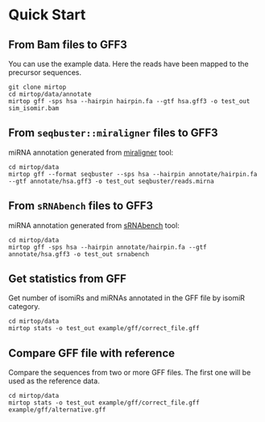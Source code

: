 # Quick Start

## From Bam files to GFF3

You can use the example data. Here the reads have been mapped to the precursor sequences.

```
git clone mirtop
cd mirtop/data/annotate
mirtop gff -sps hsa --hairpin hairpin.fa --gtf hsa.gff3 -o test_out sim_isomir.bam
```
## From `seqbuster::miraligner` files to GFF3

miRNA annotation generated from [miraligner](https://github.com/lpantano/seqbuster) tool:

```
cd mirtop/data
mirtop gff --format seqbuster --sps hsa --hairpin annotate/hairpin.fa --gtf annotate/hsa.gff3 -o test_out seqbuster/reads.mirna
```

## From `sRNAbench` files to GFF3


miRNA annotation generated from [sRNAbench](http://bioinfo2.ugr.es:8080/ceUGR/srnabench/) tool:

```
cd mirtop/data
mirtop gff -sps hsa --hairpin annotate/hairpin.fa --gtf annotate/hsa.gff3 -o test_out srnabench
```

## Get statistics from GFF

Get number of isomiRs and miRNAs annotated in the GFF file by isomiR category.

```
cd mirtop/data
mirtop stats -o test_out example/gff/correct_file.gff
```

## Compare GFF file with reference

Compare the sequences from two or more GFF files. The first one will be used as the reference data.

```
cd mirtop/data
mirtop stats -o test_out example/gff/correct_file.gff example/gff/alternative.gff
```

